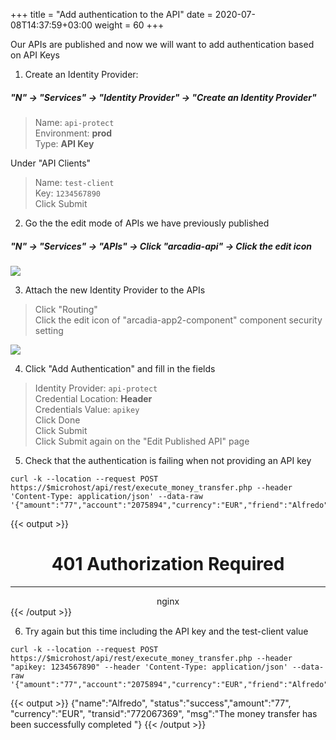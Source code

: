 +++
title = "Add authentication to the API"
date = 2020-07-08T14:37:59+03:00
weight = 60
+++

Our APIs are published and now we will want to add authentication based on API Keys  


1. Create an Identity Provider:
##### "N" -> "Services" -> "Identity Provider" -> "Create an Identity Provider"
> Name: ```api-protect```  
> Environment: **prod**  
> Type: **API Key**  


Under "API Clients"
> Name: ```test-client```  
> Key: ```1234567890```  
> Click Submit  

2. Go the the edit mode of APIs we have previously published
##### "N" -> "Services" -> "APIs" -> Click "arcadia-api" -> Click the edit icon

![](/images/050_060_1.png )

3. Attach the new Identity Provider to the APIs
> Click "Routing"  
> Click the edit icon of "arcadia-app2-component" component security setting  

![](/images/050_060_2.png )

4. Click "Add Authentication" and fill in the fields
> Identity Provider: ```api-protect```  
> Credential Location: **Header**  
> Credentials Value: ```apikey```  
> Click Done  
> Click Submit  
> Click Submit again on the "Edit Published API" page

5. Check that the authentication is failing when not providing an API key

```
curl -k --location --request POST https://$microhost/api/rest/execute_money_transfer.php --header 'Content-Type: application/json' --data-raw '{"amount":"77","account":"2075894","currency":"EUR","friend":"Alfredo"}'
```

{{< output >}}
<html>
<head><title>401 Authorization Required</title></head>
<body>
<center><h1>401 Authorization Required</h1></center>
<hr><center>nginx</center>
</body>
</html>
{{< /output >}}  

6. Try again but this time including the API key and the test-client value

```
curl -k --location --request POST https://$microhost/api/rest/execute_money_transfer.php --header "apikey: 1234567890" --header 'Content-Type: application/json' --data-raw '{"amount":"77","account":"2075894","currency":"EUR","friend":"Alfredo"}'
```

{{< output >}}
{"name":"Alfredo", "status":"success","amount":"77", "currency":"EUR", "transid":"772067369", "msg":"The money transfer has been successfully completed "}
{{< /output >}}  